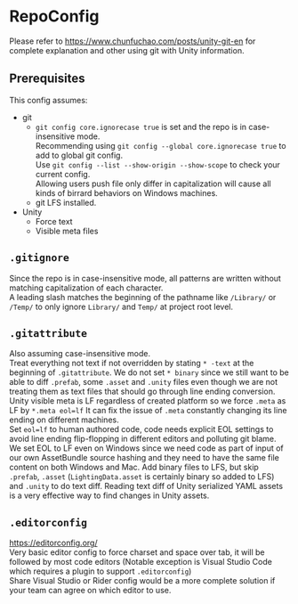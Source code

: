 # RepoConfig

Please refer to https://www.chunfuchao.com/posts/unity-git-en for complete explanation and other using git with Unity information.

## Prerequisites
This config assumes:
- git
  - `git config core.ignorecase true` is set and the repo is in case-insensitive mode.  
    Recommending using `git config --global core.ignorecase true` to add to global git config.  
    Use `git config --list --show-origin --show-scope` to check your current config.  
    Allowing users push file only differ in capitalization will cause all kinds of birrard behaviors on Windows machines. 
  - git LFS installed.
- Unity
  - Force text
  - Visible meta files

## `.gitignore`
Since the repo is in case-insensitive mode, all patterns are written without matching capitalization of each character.  
A leading slash matches the beginning of the pathname like `/Library/` or `/Temp/` to only ignore `Library/` and `Temp/` at project root level.

## `.gitattribute`
Also assuming case-insensitive mode.  
Treat everything not text if not overridden by stating `* -text` at the beginning of `.gitattribute`. We do not set `* binary` since we still want to be able to diff `.prefab`, some `.asset` and `.unity` files even though we are not treating them as text files that should go through line ending conversion.  
Unity visible meta is LF regardless of created platform so we force `.meta` as LF by `*.meta eol=lf` It can fix the issue of `.meta` constantly changing its line ending on different machines.  
Set `eol=lf` to human authored code, code needs explicit EOL settings to avoid line ending flip-flopping in different editors and polluting git blame. We set EOL to LF even on Windows since we need code as part of input of our own AssetBundle source hashing and they need to have the same file content on both Windows and Mac.
Add binary files to LFS, but skip `.prefab`, `.asset` (`LightingData.asset` is certainly binary so added to LFS) and `.unity` to do text diff. Reading text diff of Unity serialized YAML assets is a very effective way to find changes in Unity assets.

## `.editorconfig`
https://editorconfig.org/  
Very basic editor config to force charset and space over tab, it will be followed by most code editors (Notable exception is Visual Studio Code which requires a plugin to support `.editorconfig`)  
Share Visual Studio or Rider config would be a more complete solution if your team can agree on which editor to use.

